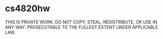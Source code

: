 # cs4820hw
THIS IS PRIVATE WORK. DO NOT COPY, STEAL, REDISTRIBUTE, OR USE IN ANY WAY. PROSECUTABLE TO THE FULLEST EXTENT UNDER APPLICABLE LAW.
